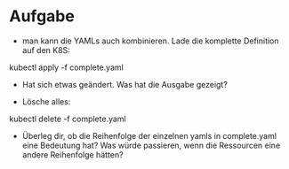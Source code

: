 # Aufgabe

* man kann die YAMLs auch kombinieren. Lade die komplette Definition auf den K8S:

kubectl apply -f complete.yaml

* Hat sich etwas geändert. Was hat die Ausgabe gezeigt?

* Lösche alles:

kubectl delete -f complete.yaml

* Überleg dir, ob die Reihenfolge der einzelnen yamls in complete.yaml eine Bedeutung hat?
  Was würde passieren, wenn die Ressourcen eine andere Reihenfolge hätten?